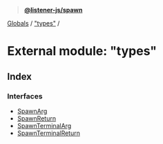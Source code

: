 > **[@listener-js/spawn](../README.md)**

[Globals](../globals.md) / ["types"](_types_.md) /

# External module: "types"

## Index

### Interfaces

* [SpawnArg](../interfaces/_types_.spawnarg.md)
* [SpawnReturn](../interfaces/_types_.spawnreturn.md)
* [SpawnTerminalArg](../interfaces/_types_.spawnterminalarg.md)
* [SpawnTerminalReturn](../interfaces/_types_.spawnterminalreturn.md)